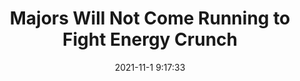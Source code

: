 ---
"title": "Majors Will Not Come Running to Fight Energy Crunch"
"date": "2021-11-1 9:17:33"
"feed_name": "RIGZONE"
"feed_website": "http://www.rigzone.com/"
"feed_rss": "http://www.rigzone.com/news/rss/rigzone_latest.aspx"
"link": "https://www.rigzone.com/news/wire/majors_will_not_come_running_to_fight_energy_crunch-01-nov-2021-166867-article/?rss=true"
"source": "None"
"file": "_posts/2021-1-1-25d762f665413292e973b745944d72085634131e.md"
"accident": "0"
"drilling": "0"
"dead": "0"
"injured": "0"
"arrested": "0"
"place": "unknown place"
"where": "unknown site"
"causes": "unknown"
"place_uri": "unknown place"
---